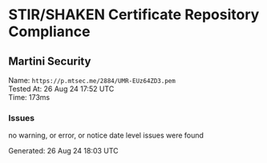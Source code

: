 # STIR/SHAKEN Certificate Repository Compliance

## Martini Security

Name: `https://p.mtsec.me/2884/UMR-EUz64ZD3.pem`\
Tested At: 26 Aug 24 17:52 UTC\
Time: 173ms

### Issues

no warning, or error, or notice date level issues were found

Generated: 26 Aug 24 18:03 UTC